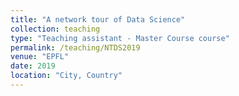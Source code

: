 ```yaml
---
title: "A network tour of Data Science"
collection: teaching
type: "Teaching assistant - Master Course course"
permalink: /teaching/NTDS2019
venue: "EPFL"
date: 2019
location: "City, Country"
---
```

